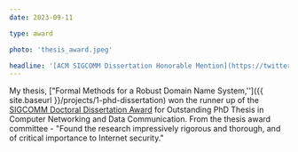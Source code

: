 ```yaml
---
date: 2023-09-11

type: award

photo: 'thesis_award.jpeg'

headline: '[ACM SIGCOMM Dissertation Honorable Mention](https://twitter.com/adityaakella/status/1669184300594372609?s=20)'
---
```


My thesis, ["Formal Methods for a Robust Domain Name System,'']({{ site.baseurl }}/projects/1-phd-dissertation) won the runner up of the [SIGCOMM Doctoral Dissertation Award](https://www.sigcomm.org/awards/dissertation) for Outstanding PhD Thesis in Computer Networking and Data Communication. From the thesis award committee - "Found the research
impressively rigorous and thorough, and of critical importance to Internet security."